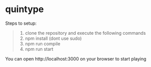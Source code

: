 # quintype
Steps to setup:
> 1. clone the repository and execute the following commands
> 2. npm install (dont use sudo)
> 3. npm run compile
> 4. npm run start

You can open http://localhost:3000 on your browser to start playing
